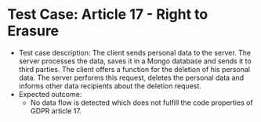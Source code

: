 # Test Case: Article 17 - Right to Erasure
- Test case description: The client sends personal data to the server. The server processes the data, saves it in a Mongo database and sends it to third parties. The client offers a function for the deletion of his personal data. The server performs this request, deletes the personal data and informs other data recipients about the deletion request.
- Expected outcome:
    - No data flow is detected which does not fulfill the code properties of GDPR article 17.